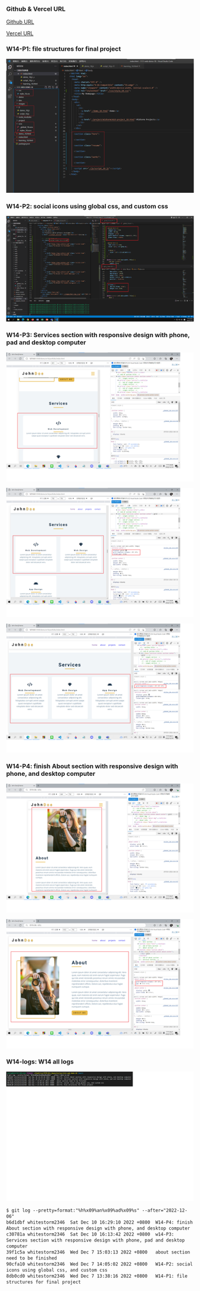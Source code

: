 ### Github & Vercel URL

[Github URL](https://github.com/whitestorm2346/1111-web-demo-18)

[Vercel URL](https://1111-web-demo-18-m55w.vercel.app/)

### W14-P1: file structures for final project

![](w14-p1.png)

### W14-P2: social icons using global css, and custom css

![](w14-p2.png)

### W14-P3: Services section with responsive design with phone, pad and desktop computer

![](w14-p3-1.png)

![](w14-p3-2.png)

![](w14-p3-3.png)

### W14-P4: finish About section with responsive design with phone, and desktop computer

![](w14-p4-1.png)

![](w14-p4-2.png)

### W14-logs: W14 all logs

![](w14-logs.png)

```
$ git log --pretty=format:"%h%x09%an%x09%ad%x09%s" --after="2022-12-06"
b6d1dbf whitestorm2346  Sat Dec 10 16:29:10 2022 +0800  W14-P4: finish About section with responsive design with phone, and desktop computer
c30781a whitestorm2346  Sat Dec 10 16:13:42 2022 +0800  w14-P3: Services section with responsive design with phone, pad and desktop computer
39f1c5a whitestorm2346  Wed Dec 7 15:03:13 2022 +0800   about section need to be finished
90cfa10 whitestorm2346  Wed Dec 7 14:05:02 2022 +0800   W14-P2: social icons using global css, and custom css
8db0cd0 whitestorm2346  Wed Dec 7 13:38:16 2022 +0800   W14-P1: file structures for final project
```
